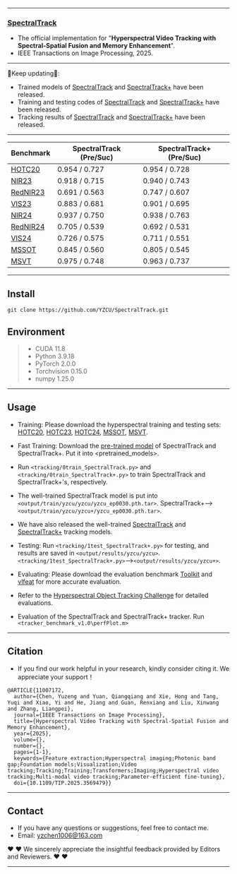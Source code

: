 --------------------------------------------------------------------------------------
### [**SpectralTrack**](https://ieeexplore.ieee.org/document/11007172)

- The official implementation for "**Hyperspectral Video Tracking with Spectral-Spatial Fusion and Memory Enhancement**".
- IEEE Transactions on Image Processing, 2025.

--------------------------------------------------------------------------------------

:running:Keep updating:running::
- Trained models of [SpectralTrack](https://drive.google.com/drive/folders/189muRTkQTzAKM3JQHnh3_FzOqytvmz5d?hl=zh-cn) and [SpectralTrack+](https://drive.google.com/drive/folders/189muRTkQTzAKM3JQHnh3_FzOqytvmz5d?hl=zh-cn) have been released.
- Training and testing codes of [SpectralTrack](https://github.com/YZCU/SpectralTrack/blob/main/training%20and%20testing%20codes%20of%20SpectralTrack%20and%20SpectralTrack%2B.zip) and [SpectralTrack+](https://github.com/YZCU/SpectralTrack/blob/main/training%20and%20testing%20codes%20of%20SpectralTrack%20and%20SpectralTrack%2B.zip) have been released.
- Tracking results of [SpectralTrack](https://github.com/YZCU/SpectralTrack/blob/main/rect_results%20of%20SpectralTrack%20and%20SpectralTrack%2B.zip) and [SpectralTrack+](https://github.com/YZCU/SpectralTrack/blob/main/rect_results%20of%20SpectralTrack%20and%20SpectralTrack%2B.zip) have been released.
--------------------------------------------------------------------------------------
| Benchmark                                 | SpectralTrack (Pre/Suc) | SpectralTrack+ (Pre/Suc)|
| ------------------------------            | -------------------     | -------------------     |
| [HOTC20](https://www.hsitracking.com/)   |0.954 / 0.727 | 0.954 / 0.728 |
| [NIR23](https://www.hsitracking.com/)    |0.918 / 0.715 | 0.940 / 0.743 |
| [RedNIR23](https://www.hsitracking.com/) |0.691 / 0.563 | 0.747 / 0.607 |
| [VIS23](https://www.hsitracking.com/)    |0.883 / 0.681 | 0.901 / 0.695 |
| [NIR24](https://www.hsitracking.com/)    |0.937 / 0.750 | 0.938 / 0.763 |
| [RedNIR24](https://www.hsitracking.com/) |0.705 / 0.539 | 0.692 / 0.531 |
| [VIS24](https://www.hsitracking.com/)    |0.726 / 0.575 | 0.711 / 0.551 |
| [MSSOT](https://www.sciencedirect.com/science/article/pii/S0924271623002551) |0.845 / 0.560 | 0.805 / 0.545 |
| [MSVT](https://www.sciencedirect.com/science/article/pii/S0924271621002860)  |0.975 / 0.748 | 0.963 / 0.737 |

--------------------------------------------------------------------------------------
<!--
- Authors:
[Yuzeng Chen](https://yzcu.github.io/),
[Qiangqiang Yuan](http://qqyuan.users.sgg.whu.edu.cn/),
[Hong Xie](http://hts.sgg.whu.edu.cn/teachers/44.html),
[Yuqi Tang](https://faculty.csu.edu.cn/yqtang/zh_CN/zdylm/66781/list/index.htm),
[Yi Xiao](https://github.com/XY-boy),
Jiang He,
Renxiang Guan,
[Xinwang Liu](https://xinwangliu.github.io/),
[Liangpei Zhang](http://www.lmars.whu.edu.cn/prof_web/zhangliangpei/rs/index.html).
--------------------------------------------------------------------------------------
-->

<!--
[LaSOT](https://cis.temple.edu/lasot/), [GOT-10K](http://got-10k.aitestunion.com/downloads), [COCO](http://cocodataset.org), [HOTC](https://www.hsitracking.com/hot2022/), [MSSOT](https://github.com/Chenlulu1993/SMT), [MSVT](https://github.com/polwork/HOMG), and [TrackingNet](https://tracking-net.org/#downloads).
-->

##  Install
```
git clone https://github.com/YZCU/SpectralTrack.git
```

## Environment
 > * CUDA 11.8
 > * Python 3.9.18
 > * PyTorch 2.0.0
 > * Torchvision 0.15.0
 > * numpy 1.25.0 
--------------------------------------------------------------------------------------
## Usage
- Training: Please download the hyperspectral training and testing sets: [HOTC20](https://www.hsitracking.com/hot2022/), [HOTC23](https://www.hsitracking.com/hot2022/), [HOTC24](https://www.hsitracking.com/hot2022/), [MSSOT](https://github.com/Chenlulu1993/SMT), [MSVT](https://github.com/polwork/HOMG). 

- Fast Training: Download the [pre-trained model](https://drive.google.com/drive/folders/189muRTkQTzAKM3JQHnh3_FzOqytvmz5d?hl=zh-cn) of SpectralTrack and SpectralTrack+. Put it into <pretrained_models>.
- Run `<tracking/0train_SpectralTrack.py>` and `<tracking/0train_SpectralTrack+.py>` to train SpectralTrack and SpectralTrack+'s, respectively.
- The well-trained SpectralTrack model is put into `<output/train/yzcu/yzcu/yzcu_ep0030.pth.tar>`. SpectralTrack+-->`<output/train/yzcu/yzcu+/yzcu_ep0030.pth.tar>`.
- We have also released the well-trained [SpectralTrack](https://drive.google.com/drive/folders/189muRTkQTzAKM3JQHnh3_FzOqytvmz5d?hl=zh-cn) and [SpectralTrack+](https://drive.google.com/drive/folders/189muRTkQTzAKM3JQHnh3_FzOqytvmz5d?hl=zh-cn) tracking models.
- Testing: Run `<tracking/1test_SpectralTrack+.py>` for testing, and results are saved in `<output/results/yzcu/yzcu>`. `<tracking/1test_SpectralTrack+.py>`-->`<output/results/yzcu/yzcu+>`.
- Evaluating: Please download the evaluation benchmark [Toolkit](http://cvlab.hanyang.ac.kr/tracker_benchmark/) and [vlfeat](http://www.vlfeat.org/index.html) for more accurate evaluation.
- Refer to the [Hyperspectral Object Tracking Challenge](https://www.hsitracking.com/hot2022/) for detailed evaluations.
- Evaluation of the SpectralTrack and SpectralTrack+ tracker. Run `<tracker_benchmark_v1.0\perfPlot.m>`
--------------------------------------------------------------------------------------

## Citation
- If you find our work helpful in your research, kindly consider citing it. We appreciate your support！
```
@ARTICLE{11007172,
  author={Chen, Yuzeng and Yuan, Qiangqiang and Xie, Hong and Tang, Yuqi and Xiao, Yi and He, Jiang and Guan, Renxiang and Liu, Xinwang and Zhang, Liangpei},
  journal={IEEE Transactions on Image Processing}, 
  title={Hyperspectral Video Tracking with Spectral-Spatial Fusion and Memory Enhancement}, 
  year={2025},
  volume={},
  number={},
  pages={1-1},
  keywords={Feature extraction;Hyperspectral imaging;Photonic band gap;Foundation models;Visualization;Video tracking;Tracking;Training;Transformers;Imaging;Hyperspectral video tracking;Multi-modal video tracking;Parameter-efficient fine-tuning},
  doi={10.1109/TIP.2025.3569479}}

```
--------------------------------------------------------------------------------------

## Contact
- If you have any questions or suggestions, feel free to contact me.  
- Email: yzchen1006@163.com

:heart:  :heart: We sincerely appreciate the insightful feedback provided by Editors and Reviewers. :heart:  :heart:

--------------------------------------------------------------------------------------
